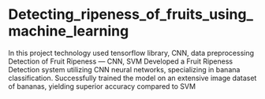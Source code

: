 # Detecting_ripeness_of_fruits_using_machine_learning

In this project technology used tensorflow library, CNN, data preprocessing
Detection of Fruit Ripeness — CNN, SVM
Developed a Fruit Ripeness Detection system utilizing CNN neural networks, specializing in banana
classification. Successfully trained the model on an extensive image dataset of bananas, yielding superior
accuracy compared to SVM
